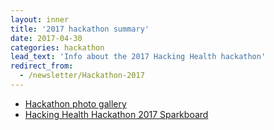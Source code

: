 ```yaml
---
layout: inner
title: '2017 hackathon summary'
date: 2017-04-30
categories: hackathon
lead_text: 'Info about the 2017 Hacking Health hackathon'
redirect_from:
  - /newsletter/Hackathon-2017
---
```


- [Hackathon photo gallery](http://hhhamilton.ca/newsletter/Hackathon-2017)
- [Hacking Health Hackathon 2017 Sparkboard](https://hhhamilton2017.sparkboard.com/)
